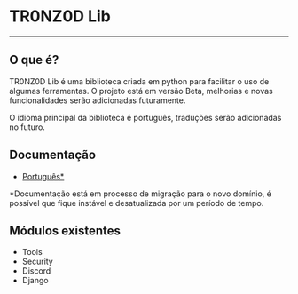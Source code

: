 # TR0NZ0D Lib

***

## O que é?

TR0NZ0D Lib é uma biblioteca criada em python para facilitar o uso de algumas ferramentas. O projeto está em versão Beta, melhorias e novas funcionalidades serão adicionadas futuramente.

O idioma principal da biblioteca é português, traduções serão adicionadas no futuro.

## Documentação

* [Português*](https://tr0nz0d.github.io/pages/projetos/projeto/libs/docs/lib-index.html)

*Documentação está em processo de migração para o novo domínio, é possível que fique instável e desatualizada por um período de tempo.

## Módulos existentes

* Tools
* Security
* Discord
* Django
